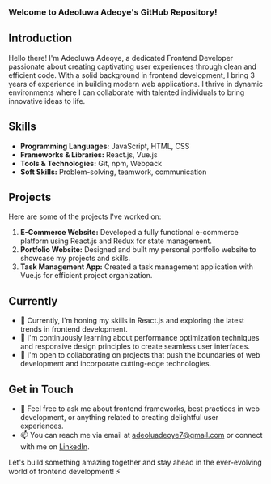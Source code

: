 ### Welcome to Adeoluwa Adeoye's GitHub Repository!

## Introduction
Hello there! I'm Adeoluwa Adeoye, a dedicated Frontend Developer passionate about creating captivating user experiences through clean and efficient code. With a solid background in frontend development, I bring 3 years of experience in building modern web applications. I thrive in dynamic environments where I can collaborate with talented individuals to bring innovative ideas to life.

## Skills
- **Programming Languages:** JavaScript, HTML, CSS
- **Frameworks & Libraries:** React.js, Vue.js
- **Tools & Technologies:** Git, npm, Webpack
- **Soft Skills:** Problem-solving, teamwork, communication

## Projects
Here are some of the projects I've worked on:
1. **E-Commerce Website:** Developed a fully functional e-commerce platform using React.js and Redux for state management.
2. **Portfolio Website:** Designed and built my personal portfolio website to showcase my projects and skills.
3. **Task Management App:** Created a task management application with Vue.js for efficient project organization.

## Currently
- 🔭 Currently, I'm honing my skills in React.js and exploring the latest trends in frontend development.
- 🌱 I'm continuously learning about performance optimization techniques and responsive design principles to create seamless user interfaces.
- 👯 I'm open to collaborating on projects that push the boundaries of web development and incorporate cutting-edge technologies.

## Get in Touch
- 💬 Feel free to ask me about frontend frameworks, best practices in web development, or anything related to creating delightful user experiences.
- 📫 You can reach me via email at adeoluadeoye7@gmail.com or connect with me on [LinkedIn](https://linkedin.com/in/adeoyeadeoluwa).

Let's build something amazing together and stay ahead in the ever-evolving world of frontend development! ⚡
